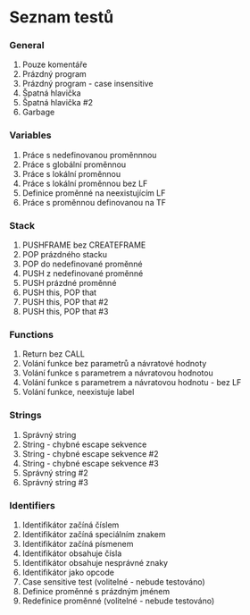 # Seznam testů

### General
1. Pouze komentáře
2. Prázdný program
3. Prázdný program - case insensitive
4. Špatná hlavička
5. Špatná hlavička #2
6. Garbage

### Variables
1. Práce s nedefinovanou proměnnnou
2. Práce s globální proměnnou
3. Práce s lokální proměnnou
4. Práce s lokální proměnnou bez LF
5. Definice proměnné na neexistujícím LF
6. Práce s proměnnou definovanou na TF

### Stack
1. PUSHFRAME bez CREATEFRAME
2. POP prázdného stacku
3. POP do nedefinované proměnné
4. PUSH z nedefinované proměnné
5. PUSH prázdné proměnné
6. PUSH this, POP that
7. PUSH this, POP that #2
8. PUSH this, POP that #3

### Functions
1. Return bez CALL
2. Volání funkce bez parametrů a návratové hodnoty
3. Volání funkce s parametrem a návratovou hodnotou
4. Volání funkce s parametrem a návratovou hodnotu - bez LF
5. Volání funkce, neexistuje label

### Strings
1. Správný string
2. String - chybné escape sekvence
3. String - chybné escape sekvence #2
4. String - chybné escape sekvence #3
5. Správný string #2
6. Správný string #3

### Identifiers
1. Identifikátor začíná číslem
2. Identifikátor začíná speciálním znakem
3. Identifikátor začíná písmenem
4. Identifikátor obsahuje čísla
5. Identifikátor obsahuje nesprávné znaky
6. Identifikátor jako opcode
7. Case sensitive test (volitelné - nebude testováno)
8. Definice proměnné s prázdným jménem
9. Redefinice proměnné (volitelné - nebude testováno)
